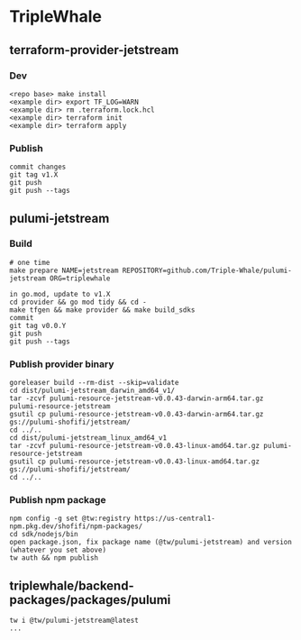 # TripleWhale

## terraform-provider-jetstream

### Dev

```
<repo base> make install
<example dir> export TF_LOG=WARN
<example dir> rm .terraform.lock.hcl
<example dir> terraform init
<example dir> terraform apply
```

### Publish

```
commit changes
git tag v1.X
git push
git push --tags
```

## pulumi-jetstream

### Build

```
# one time
make prepare NAME=jetstream REPOSITORY=github.com/Triple-Whale/pulumi-jetstream ORG=triplewhale

in go.mod, update to v1.X
cd provider && go mod tidy && cd -
make tfgen && make provider && make build_sdks
commit
git tag v0.0.Y
git push
git push --tags
```

### Publish provider binary

```
goreleaser build --rm-dist --skip=validate
cd dist/pulumi-jetstream_darwin_amd64_v1/
tar -zcvf pulumi-resource-jetstream-v0.0.43-darwin-arm64.tar.gz pulumi-resource-jetstream
gsutil cp pulumi-resource-jetstream-v0.0.43-darwin-arm64.tar.gz gs://pulumi-shofifi/jetstream/
cd ../..
cd dist/pulumi-jetstream_linux_amd64_v1
tar -zcvf pulumi-resource-jetstream-v0.0.43-linux-amd64.tar.gz pulumi-resource-jetstream
gsutil cp pulumi-resource-jetstream-v0.0.43-linux-amd64.tar.gz gs://pulumi-shofifi/jetstream/
cd ../..
```

### Publish npm package

```
npm config -g set @tw:registry https://us-central1-npm.pkg.dev/shofifi/npm-packages/
cd sdk/nodejs/bin
open package.json, fix package name (@tw/pulumi-jetstream) and version (whatever you set above)
tw auth && npm publish
```

## triplewhale/backend-packages/packages/pulumi

```
tw i @tw/pulumi-jetstream@latest
...
```

